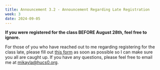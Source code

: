 ```yaml
---
title: Announcement 3.2 - Announcement Regarding Late Registration
week: 3
date: 2024-09-05
---
```


**If you were registered for the class BEFORE August 28th, feel free to ignore.**

For those of you who have reached out to me regarding registering for the class late, please fill out [this form](https://forms.gle/aHMYVe2uBmoDiJCJ6) as soon as possible so I can make sure you all are caught up. If you have any questions, please feel free to email me at mikayla@hucs0.org.


